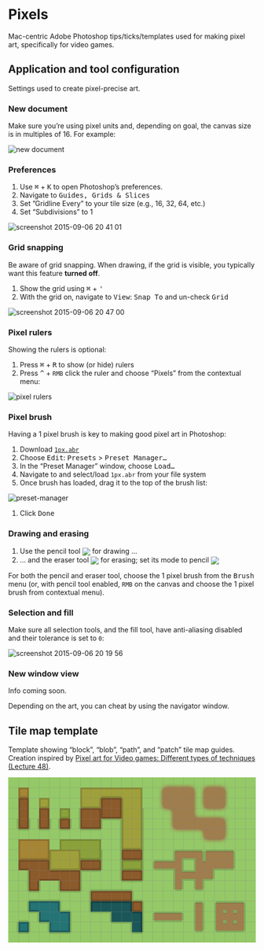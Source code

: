 # Pixels

Mac-centric Adobe Photoshop tips/ticks/templates used for making pixel art, specifically for video games.

## Application and tool configuration

Settings used to create pixel-precise art.

### New document

Make sure you’re using pixel units and, depending on goal, the canvas size is in multiples of 16. For example:

![new document](https://cloud.githubusercontent.com/assets/218624/9707947/8fce0c54-54c9-11e5-9334-aaf8e2f98b73.png)

### Preferences

1. Use <kbd>⌘</kbd> + <kbd>K</kbd> to open Photoshop’s preferences.
1. Navigate to <kbd>Guides, Grids & Slices</kbd>
1. Set ”Gridline Every” to your tile size (e.g., 16, 32, 64, etc.)
1. Set “Subdivisions” to 1

![screenshot 2015-09-06 20 41 01](https://cloud.githubusercontent.com/assets/218624/9708911/a1f70152-54d7-11e5-8e34-759a43b09523.png)

### Grid snapping

Be aware of grid snapping. When drawing, if the grid is visible, you typically want this feature **turned off**.

1. Show the grid using <kbd>⌘</kbd> + <kbd>'</kbd>
1. With the grid on, navigate to <kbd>View</kbd>: <kbd>Snap To</kbd> and un-check <kbd>Grid</kbd>

 ![screenshot 2015-09-06 20 47 00](https://cloud.githubusercontent.com/assets/218624/9708976/757c4852-54d8-11e5-9b05-efa648b6cce0.png)

### Pixel rulers

Showing the rulers is optional:

1. Press <kbd>⌘</kbd> + <kbd>R</kbd> to show (or hide) rulers
1. Press <kbd>^</kbd> + <code>RMB</code> click the ruler and choose “Pixels” from the contextual menu:

 ![pixel rulers](https://cloud.githubusercontent.com/assets/218624/9707847/1fc3853e-54c8-11e5-8ca2-212f47236d9b.png)

### Pixel brush

Having a 1 pixel brush is key to making good pixel art in Photoshop:

1. Download [`1px.abr`](1px.abr)
1. Choose <kbd>Edit</kbd>: <kbd>Presets</kbd> > <kbd>Preset Manager…</kbd>
1. In the “Preset Manager” window, choose <kbd>Load…</kbd>
1. Navigate to and select/load `1px.abr` from your file system
1. Once brush has loaded, drag it to the top of the brush list:

 ![preset-manager](https://cloud.githubusercontent.com/assets/218624/9708414/4495ab0a-54d0-11e5-81af-0873456ccbc2.gif)

1. Click <kbd>Done</kbd>

### Drawing and erasing

1. Use the pencil tool <img src="https://cloud.githubusercontent.com/assets/218624/9708449/ceb272dc-54d0-11e5-9035-4dbeb3bacad5.png" align="absmiddle"> for drawing …
1. … and the eraser tool <img src="https://cloud.githubusercontent.com/assets/218624/9708487/58eccc72-54d1-11e5-9793-73d08116ceba.png" align="absmiddle"> for erasing; set its mode to pencil <img src="https://cloud.githubusercontent.com/assets/218624/9708528/1444e69e-54d2-11e5-8234-b27a876d45b1.png"  align="absmiddle">

For both the pencil and eraser tool, choose the 1 pixel brush from the <kbd>Brush</kbd> menu (or, with pencil tool enabled, <code>RMB</code> on the canvas and choose the 1 pixel brush from contextual menu).

### Selection and fill

Make sure all selection tools, and the fill tool, have anti-aliasing disabled and their tolerance is set to <code>0</code>:

![screenshot 2015-09-06 20 19 56](https://cloud.githubusercontent.com/assets/218624/9708711/ab821e94-54d4-11e5-8747-8f0788d3b1eb.png)

### New window view

Info coming soon.

Depending on the art, you can cheat by using the navigator window.

## Tile map template

Template showing “block”, “blob”, “path”, and “patch” tile map guides. Creation inspired by [Pixel art for Video games: Different types of techniques (Lecture 48)](https://www.udemy.com/pixel-art-for-video-games).

![Tiles](tiles.png)